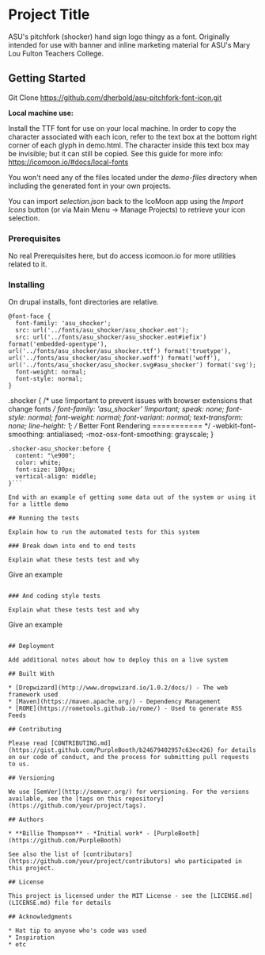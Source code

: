 # Project Title

ASU's pitchfork (shocker) hand sign logo thingy as a font. Originally intended for use with banner and inline marketing material for ASU's Mary Lou Fulton Teachers College. 

## Getting Started

Git Clone https://github.com/dherbold/asu-pitchfork-font-icon.git

**Local machine use:** 

Install the TTF font for use on your local machine. In order to copy the character associated with each icon, refer to the text box at the bottom right corner of each glyph in demo.html. The character inside this text box may be invisible; but it can still be copied. See this guide for more info: https://icomoon.io/#docs/local-fonts

You won't need any of the files located under the *demo-files* directory when including the generated font in your own projects.

You can import *selection.json* back to the IcoMoon app using the *Import Icons* button (or via Main Menu → Manage Projects) to retrieve your icon selection.


### Prerequisites

No real Prerequisites here, but do access icomoon.io for more utilities related to it. 


### Installing

On drupal installs, font directories are relative. 


```
@font-face {
  font-family: 'asu_shocker';
  src: url('../fonts/asu_shocker/asu_shocker.eot');
  src: url('../fonts/asu_shocker/asu_shocker.eot#iefix') format('embedded-opentype'), url('../fonts/asu_shocker/asu_shocker.ttf') format('truetype'), url('../fonts/asu_shocker/asu_shocker.woff') format('woff'), url('../fonts/asu_shocker/asu_shocker.svg#asu_shocker') format('svg');
  font-weight: normal;
  font-style: normal;
}

```
.shocker {
  /* use !important to prevent issues with browser extensions that change fonts */
  font-family: 'asu_shocker' !important;
  speak: none;
  font-style: normal;
  font-weight: normal;
  font-variant: normal;
  text-transform: none;
  line-height: 1;
  /* Better Font Rendering =========== */
  -webkit-font-smoothing: antialiased;
  -moz-osx-font-smoothing: grayscale;
}

```
.shocker-asu_shocker:before {
  content: "\e900";
  color: white;
  font-size: 100px;
  vertical-align: middle;
}```

End with an example of getting some data out of the system or using it for a little demo

## Running the tests

Explain how to run the automated tests for this system

### Break down into end to end tests

Explain what these tests test and why

```
Give an example
```

### And coding style tests

Explain what these tests test and why

```
Give an example
```

## Deployment

Add additional notes about how to deploy this on a live system

## Built With

* [Dropwizard](http://www.dropwizard.io/1.0.2/docs/) - The web framework used
* [Maven](https://maven.apache.org/) - Dependency Management
* [ROME](https://rometools.github.io/rome/) - Used to generate RSS Feeds

## Contributing

Please read [CONTRIBUTING.md](https://gist.github.com/PurpleBooth/b24679402957c63ec426) for details on our code of conduct, and the process for submitting pull requests to us.

## Versioning

We use [SemVer](http://semver.org/) for versioning. For the versions available, see the [tags on this repository](https://github.com/your/project/tags). 

## Authors

* **Billie Thompson** - *Initial work* - [PurpleBooth](https://github.com/PurpleBooth)

See also the list of [contributors](https://github.com/your/project/contributors) who participated in this project.

## License

This project is licensed under the MIT License - see the [LICENSE.md](LICENSE.md) file for details

## Acknowledgments

* Hat tip to anyone who's code was used
* Inspiration
* etc
